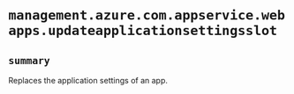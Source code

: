 # `management.azure.com.appservice.webapps.updateapplicationsettingsslot`

## `summary`
Replaces the application settings of an app.


